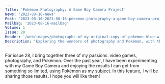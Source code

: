 ```yaml
---
Title: 'Pokémon Photography: A Game Boy Camera Project'
News: '2023-08-16-news'
Post: '2023-08-16-2023-08-16-pokemon-photography-a-game-boy-camera-project'
Mailbag: '2023-08-16-mailbag'
Volume: 1
Issue: 28
Header: '/web/images/photographs-of-my-original-copy-of-pokemon-blue-with-very-different-cameras-left-is-my-regular-mobil.png'
Description: 'Exploring the wonders of photography and Pokémon, with the limitations of the Game Boy Camera. Plus, the latest Pokémon news and more from the Johto Times mailbag!'
---
```

For issue 28, I bring together three of my passions: video games, photography, and Pokémon. Over the past year, I have been experimenting with my Game Boy Camera and enjoying the results I can get from something so limited, using Pokémon as my subject. In this feature, I will be sharing those results. I hope you will like them!